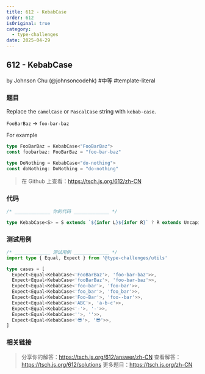 ```yaml
---
title: 612 - KebabCase
order: 612
isOriginal: true
category:
  - type-challenges
date: 2025-04-29
---
```


612 - KebabCase
-------
by Johnson Chu (@johnsoncodehk) #中等 #template-literal

### 题目

Replace the `camelCase` or `PascalCase` string with `kebab-case`.

`FooBarBaz` -> `foo-bar-baz`

For example

```ts
type FooBarBaz = KebabCase<"FooBarBaz">
const foobarbaz: FooBarBaz = "foo-bar-baz"

type DoNothing = KebabCase<"do-nothing">
const doNothing: DoNothing = "do-nothing"
```

> 在 Github 上查看：https://tsch.js.org/612/zh-CN

### 代码

```ts
/* _____________ 你的代码 _____________ */

type KebabCase<S> = S extends `${infer L}${infer R}` ? R extends Uncapitalize<R> ? `${Lowercase<L>}${KebabCase<R>}` : `${Lowercase<L>}-${KebabCase<R>}` : S

```

### 测试用例

```ts
/* _____________ 测试用例 _____________ */
import type { Equal, Expect } from '@type-challenges/utils'

type cases = [
  Expect<Equal<KebabCase<'FooBarBaz'>, 'foo-bar-baz'>>,
  Expect<Equal<KebabCase<'fooBarBaz'>, 'foo-bar-baz'>>,
  Expect<Equal<KebabCase<'foo-bar'>, 'foo-bar'>>,
  Expect<Equal<KebabCase<'foo_bar'>, 'foo_bar'>>,
  Expect<Equal<KebabCase<'Foo-Bar'>, 'foo--bar'>>,
  Expect<Equal<KebabCase<'ABC'>, 'a-b-c'>>,
  Expect<Equal<KebabCase<'-'>, '-'>>,
  Expect<Equal<KebabCase<''>, ''>>,
  Expect<Equal<KebabCase<'😎'>, '😎'>>,
]

```

### 相关链接

> 分享你的解答：https://tsch.js.org/612/answer/zh-CN
> 查看解答：https://tsch.js.org/612/solutions
> 更多题目：https://tsch.js.org/zh-CN
